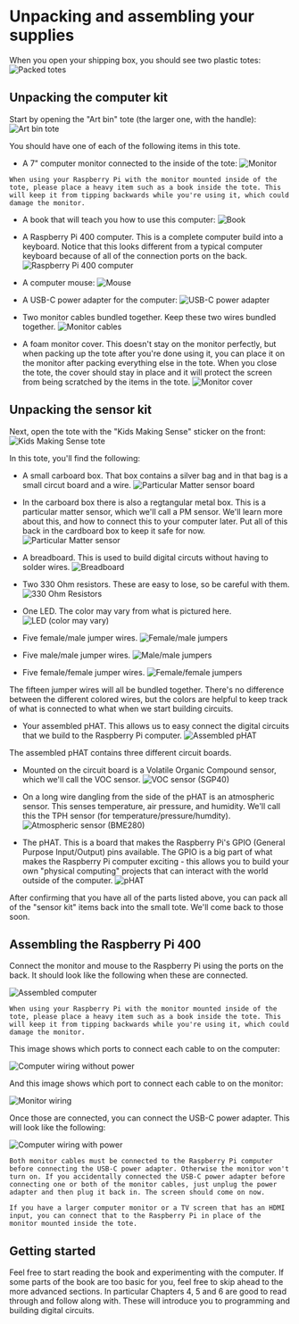 
# Unpacking and assembling your supplies

When you open your shipping box, you should see two plastic totes:
![Packed totes](images/4cscc-parts-0-packed-totes.jpeg)

## Unpacking the computer kit
Start by opening the "Art bin" tote (the larger one, with the handle):
![Art bin tote](images/4cscc-parts-1-art-bin-tote.jpeg)

You should have one of each of the following items in this tote.

* A 7" computer monitor connected to the inside of the tote:
![Monitor](images/4cscc-parts-2-monitor.jpeg)

```{warning}
When using your Raspberry Pi with the monitor mounted inside of the tote, please place a heavy item such as a book inside the tote. This will keep it from tipping backwards while you're using it, which could damage the monitor.
```

* A book that will teach you how to use this computer:
![Book](images/4cscc-parts-3-book.jpeg)

* A Raspberry Pi 400 computer. This is a complete computer build into a keyboard. Notice that this looks different from a typical computer keyboard because of all of the connection ports on the back.
![Raspberry Pi 400 computer](images/4cscc-parts-4-pi400.jpeg)

* A computer mouse:
![Mouse](images/4cscc-parts-5-mouse.jpeg)

* A USB-C power adapter for the computer:
![USB-C power adapter](images/4cscc-parts-6-usbc-power-adapter.jpeg)

* Two monitor cables bundled together. Keep these two wires bundled together.
![Monitor cables](images/4cscc-parts-7-monitor-cables.jpeg)

* A foam monitor cover. This doesn't stay on the monitor perfectly, but when packing up the tote after you're done using it, you can place it on the monitor after packing everything else in the tote. When you close the tote, the cover should stay in place and it will protect the screen from being scratched by the items in the tote.
![Monitor cover](images/4cscc-parts-8-monitor-cover.jpeg)

## Unpacking the sensor kit
Next, open the tote with the "Kids Making Sense" sticker on the front:
![Kids Making Sense tote](images/4cscc-parts-9-kids-tote.jpeg)

In this tote, you'll find the following:
* A small carboard box. That box contains a silver bag and in that bag is a small circut board and a wire.
![Particular Matter sensor board](images/4cscc-parts-10-pm-board.jpeg)

* In the carboard box there is also a regtangular metal box. This is a particular matter sensor, which we'll call a PM sensor. We'll learn more about this, and how to connect this to your computer later. Put all of this back in the cardboard box to keep it safe for now.
![Particular Matter sensor](images/4cscc-parts-11-pm-sensor.jpeg)

* A breadboard. This is used to build digital circuts without having to solder wires.
![Breadboard](images/4cscc-parts-12-breadboard.jpeg)

* Two 330 Ohm resistors. These are easy to lose, so be careful with them.
![330 Ohm Resistors](images/4cscc-parts-13-330-resistors.jpeg)

* One LED. The color may vary from what is pictured here.
![LED (color may vary)](images/4cscc-parts-14-led.jpeg)

* Five female/male jumper wires.
![Female/male jumpers](images/4cscc-parts-15-fm-jumpers.jpeg)

* Five male/male jumper wires.
![Male/male jumpers](images/4cscc-parts-16-mm-jumpers.jpeg)

* Five female/female jumper wires.
![Female/female jumpers](images/4cscc-parts-17-ff-jumpers.jpeg)

The fifteen jumper wires will all be bundled together. There's no difference between the different colored wires, but the colors are helpful to keep track of what is connected to what when we start building circuits.

* Your assembled pHAT. This allows us to easy connect the digital circuits that we build to the Raspberry Pi computer.
![Assembled pHAT](images/4cscc-parts-18-assembled-phat.jpeg)

The assembled pHAT contains three different circuit boards.
* Mounted on the circuit board is a Volatile Organic Compound sensor, which we'll call the VOC sensor.
![VOC sensor (SGP40)](images/4cscc-parts-19-sgp40.jpeg)

* On a long wire dangling from the side of the pHAT is an atmospheric sensor. This senses temperature, air pressure, and humidity. We'll call this the TPH sensor (for temperature/pressure/humdity).
![Atmospheric sensor (BME280)](images/4cscc-parts-20-bme280.jpeg)

* The pHAT. This is a board that makes the Raspberry Pi's GPIO (General Purpose Input/Output) pins available. The GPIO is a big part of what makes the Raspberry Pi computer exciting - this allows you to build your own "physical computing" projects that can interact with the world outside of the computer.
![pHAT](images/4cscc-parts-21-phat.jpeg)


After confirming that you have all of the parts listed above, you can pack all of the "sensor kit" items back into the small tote. We'll come back to those soon.

## Assembling the Raspberry Pi 400

Connect the monitor and mouse to the Raspberry Pi using the ports on the back. It should look like the following when these are connected.

![Assembled computer](images/kit-assembly-1-pi-wo-power.jpeg)

```{warning}
When using your Raspberry Pi with the monitor mounted inside of the tote, please place a heavy item such as a book inside the tote. This will keep it from tipping backwards while you're using it, which could damage the monitor.
```

This image shows which ports to connect each cable to on the computer:

![Computer wiring without power](images/kit-assembly-2-pi-wiring-detail-wo-power.jpeg)

And this image shows which port to connect each cable to on the monitor:

![Monitor wiring](images/kit-assembly-3-monitor-wiring-detail.jpeg)

Once those are connected, you can connect the USB-C power adapter. This will look like the following:

![Computer wiring with power](images/kit-assembly-4-kit-assembly-4-pi-wiring-detail-w-power.jpeg)

```{note}
Both monitor cables must be connected to the Raspberry Pi computer before connecting the USB-C power adapter. Otherwise the monitor won't turn on. If you accidentally connected the USB-C power adapter before connecting one or both of the monitor cables, just unplug the power adapter and then plug it back in. The screen should come on now.
```

```{tip}
If you have a larger computer monitor or a TV screen that has an HDMI input, you can connect that to the Raspberry Pi in place of the monitor mounted inside the tote.
```

## Getting started

Feel free to start reading the book and experimenting with the computer. If some parts of the book are too basic for you, feel free to skip ahead to the more advanced sections. In particular Chapters 4, 5 and 6 are good to read through and follow along with. These will introduce you to programming and building digital circuits.
